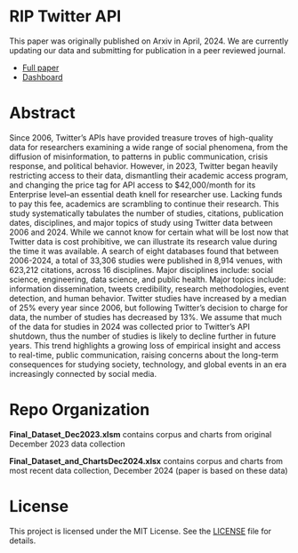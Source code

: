 # RIP Twitter API
This paper was originally published on Arxiv in April, 2024. We are currently updating our data and submitting for publication in a peer reviewed journal.
- [Full paper](https://arxiv.org/abs/2404.07340)
- [Dashboard](https://public.tableau.com/views/TwitterAPI_Visualizations/Dashboard2?:language=en-US&:sid=&:redirect=auth&:display_count=n&:origin=viz_share_link)

# Abstract
Since 2006, Twitter’s APIs have provided treasure troves of high-quality data for researchers examining a wide range of social phenomena, from the diffusion of misinformation, to patterns in public communication, crisis response, and political behavior. However, in 2023, Twitter began heavily restricting access to their data, dismantling their academic access program, and changing the price tag for API access to $42,000/month for its Enterprise level–an essential death knell for researcher use. Lacking funds to pay this fee, academics are scrambling to continue their research. This study systematically tabulates the number of studies, citations, publication dates, disciplines, and major topics of study using Twitter data between 2006 and 2024. While we cannot know for certain what will be lost now that Twitter data is cost prohibitive, we can illustrate its research value during the time it was available. A search of eight databases found that between 2006-2024, a total of 33,306 studies were published in 8,914 venues, with 623,212 citations, across 16 disciplines. Major disciplines include: social science, engineering, data science, and public health. Major topics include: information dissemination, tweets credibility, research methodologies, event detection, and human behavior. Twitter studies have increased by a median of 25% every year since 2006, but following Twitter’s decision to charge for data, the number of studies has decreased by 13%. We assume that much of the data for studies in 2024 was collected prior to Twitter’s API shutdown, thus the number of studies is likely to decline further in future years. This trend highlights a growing loss of empirical insight and access to real-time, public communication, raising concerns about the long-term consequences for studying society, technology, and global events in an era increasingly connected by social media.

# Repo Organization
**Final_Dataset_Dec2023.xlsm** contains corpus and charts from original December 2023 data collection

**Final_Dataset_and_ChartsDec2024.xlsx** contains corpus and charts from most recent data collection, December 2024 (paper is based on these data)

# License
This project is licensed under the MIT License. See the [LICENSE](LICENSE.rtf) file for details.

